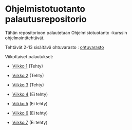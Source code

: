 # Ohjelmistotuotanto palautusrepositorio

Tähän repositorioon palautetaan Ohjelmistotuotanto -kurssin ohjelmointitehtävät.

Tehtävät 2-13 sisältävä ohtuvarasto : [ohtuvarasto](https://github.com/evahteri/ohtuvarasto)

Viikottaiset palautukset:

- [Viikko 1](https://github.com/evahteri/ohtu_palautusrepositorio/tree/main/viikko1) (Tehty)

- [Viikko 2](https://github.com/evahteri/ohtu_palautusrepositorio/tree/main/viikko2) (Tehty)

- [Viikko 3](https://github.com/evahteri/ohtu_palautusrepositorio/tree/main/viikko3) (Tehty)

- [Viikko 4](https://github.com/evahteri/ohtu_palautusrepositorio/tree/main/viikko4) (Ei tehty)

- [Viikko 5](https://github.com/evahteri/ohtu_palautusrepositorio/tree/main/viikko5) (Ei tehty)

- [Viikko 6](https://github.com/evahteri/ohtu_palautusrepositorio/tree/main/viikko6) (Ei tehty)

- [Viikko 7](https://github.com/evahteri/ohtu_palautusrepositorio/tree/main/viikko7) (Ei tehty)
